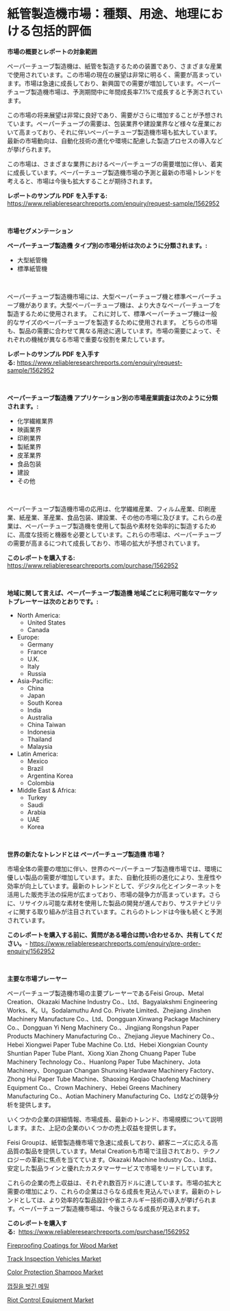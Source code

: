 <p><h1>紙管製造機市場：種類、用途、地理における包括的評価</h1></p><p><strong>市場の概要とレポートの対象範囲</strong></p>
<p><p>ペーパーチューブ製造機は、紙管を製造するための装置であり、さまざまな産業で使用されています。この市場の現在の展望は非常に明るく、需要が高まっています。市場は急速に成長しており、新興国での需要が増加しています。ペーパーチューブ製造機市場は、予測期間中に年間成長率7.1%で成長すると予測されています。</p><p>この市場の将来展望は非常に良好であり、需要がさらに増加することが予想されています。ペーパーチューブの需要は、包装業界や建設業界など様々な産業において高まっており、それに伴いペーパーチューブ製造機市場も拡大しています。最新の市場動向は、自動化技術の進化や環境に配慮した製造プロセスの導入などが挙げられます。</p><p>この市場は、さまざまな業界におけるペーパーチューブの需要増加に伴い、着実に成長しています。ペーパーチューブ製造機市場の予測と最新の市場トレンドを考えると、市場は今後も拡大することが期待されます。</p></p>
<p><strong>レポートのサンプル PDF を入手する:</strong> <a href="https://www.reliableresearchreports.com/enquiry/request-sample/1562952">https://www.reliableresearchreports.com/enquiry/request-sample/1562952</a></p>
<p>&nbsp;</p>
<p><strong>市場セグメンテーション</strong></p>
<p><strong>ペーパーチューブ製造機 タイプ別の市場分析は次のように分類されます。:</strong></p>
<p><ul><li>大型紙管機</li><li>標準紙管機</li></ul></p>
<p>&nbsp;</p>
<p><p>ペーパーチューブ製造機市場には、大型ペーパーチューブ機と標準ペーパーチューブ機があります。大型ペーパーチューブ機は、より大きなペーパーチューブを製造するために使用されます。 これに対して、標準ペーパーチューブ機は一般的なサイズのペーパーチューブを製造するために使用されます。 どちらの市場も、製品の需要に合わせて異なる用途に適しています。市場の需要によって、それぞれの機械が異なる市場で重要な役割を果たしています。</p></p>
<p><strong>レポートのサンプル PDF を入手する:</strong>&nbsp;<a href="https://www.reliableresearchreports.com/enquiry/request-sample/1562952">https://www.reliableresearchreports.com/enquiry/request-sample/1562952</a></p>
<p>&nbsp;</p>
<p><strong> ペーパーチューブ製造機 アプリケーション別の市場産業調査は次のように分類されます。:</strong></p>
<p><ul><li>化学繊維業界</li><li>映画業界</li><li>印刷業界</li><li>製紙業界</li><li>皮革業界</li><li>食品包装</li><li>建設</li><li>その他</li></ul></p>
<p>&nbsp;</p>
<p><p>ペーパーチューブ製造機市場の応用は、化学繊維産業、フィルム産業、印刷産業、紙産業、革産業、食品包装、建設業、その他の市場に及びます。これらの産業は、ペーパーチューブ製造機を使用して製品や素材を効率的に製造するために、高度な技術と機器を必要としています。これらの市場は、ペーパーチューブの需要が高まるにつれて成長しており、市場の拡大が予想されています。</p></p>
<p><strong>このレポートを購入する:</strong>&nbsp; <a href="https://www.reliableresearchreports.com/purchase/1562952">https://www.reliableresearchreports.com/purchase/1562952</a></p>
<p>&nbsp;</p>
<p><strong>地域に関して言えば、ペーパーチューブ製造機 地域ごとに利用可能なマーケットプレーヤーは次のとおりです。:</strong></p>
<p><ul>
    <li>
        North America:
        <ul>
            <li>United States</li>
            <li>Canada</li>
        </ul>
    </li>
    <li>
        Europe:
        <ul>
            <li>Germany</li>
            <li>France</li>
            <li>U.K.</li>
            <li>Italy</li>
            <li>Russia</li>
        </ul>
    </li>
    <li>
        Asia-Pacific:
        <ul>
            <li>China</li>
            <li>Japan</li>
            <li>South Korea</li>
            <li>India</li>
            <li>Australia</li>
            <li>China Taiwan</li>
            <li>Indonesia</li>
            <li>Thailand</li>
            <li>Malaysia</li>
        </ul>
    </li>
    <li>
        Latin America:
        <ul>
            <li>Mexico</li>
            <li>Brazil</li>
            <li>Argentina Korea</li>
            <li>Colombia</li>
        </ul>
    </li>
    <li>
        Middle East & Africa:
        <ul>
            <li>Turkey</li>
            <li>Saudi</li>
            <li>Arabia</li>
            <li>UAE</li>
            <li>Korea</li>
        </ul>
    </li>
    </ul></p>
<p>&nbsp;</p>
<p><strong>世界の新たなトレンドとは ペーパーチューブ製造機 市場？</strong></p>
<p><p>市場全体の需要の増加に伴い、世界のペーパーチューブ製造機市場では、環境に優しい製品の需要が増加しています。また、自動化技術の進化により、生産性や効率が向上しています。最新のトレンドとして、デジタル化とインターネットを活用した販売手法の採用が広まっており、市場の競争力が高まっています。さらに、リサイクル可能な素材を使用した製品の開発が進んでおり、サステナビリティに関する取り組みが注目されています。これらのトレンドは今後も続くと予測されています。</p></p>
<p><strong>このレポートを購入する前に、質問がある場合は問い合わせるか、共有してください。</strong>- <a href="https://www.reliableresearchreports.com/enquiry/pre-order-enquiry/1562952">https://www.reliableresearchreports.com/enquiry/pre-order-enquiry/1562952</a></p>
<p>&nbsp;</p>
<p><strong>主要な市場プレーヤー</strong></p>
<p><p>ペーパーチューブ製造機市場の主要プレーヤーであるFeisi Group、Metal Creation、Okazaki Machine Industry Co.、Ltd、Bagyalakshmi Engineering Works、K。U。Sodalamuthu And Co. Private Limited、Zhejiang Jinshen Machinery Manufacture Co.、Ltd、Dongguan Xinwang Package Machinery Co.、Dongguan Yi Neng Machinery Co.、Jingjiang Rongshun Paper Products Machinery Manufacturing Co.、Zhejiang Jieyue Machinery Co.、Hebei Xiongwei Paper Tube Machine Co. Ltd、Hebei Xiongxian County Shuntian Paper Tube Plant、Xiong Xian Zhong Chuang Paper Tube Machinery Technology Co.、Huanlong Paper Tube Machinery、Jota Machinery、Dongguan Changan Shunxing Hardware Machinery Factory、Zhong Hui Paper Tube Machine、Shaoxing Keqiao Chaofeng Machinery Equipment Co.、Crown Machinery、Hebei Greens Machinery Manufacturing Co.、Aotian Machinery Manufacturing Co、Ltdなどの競争分析を提供します。</p><p>いくつかの企業の詳細情報、市場成長、最新のトレンド、市場規模について説明します。また、上記の企業のいくつかの売上収益を提供します。  </p><p>Feisi Groupは、紙管製造機市場で急速に成長しており、顧客ニーズに応える高品質の製品を提供しています。Metal Creationも市場で注目されており、テクノロジーの革新に焦点を当てています。Okazaki Machine Industry Co.、Ltdは、安定した製品ラインと優れたカスタマーサービスで市場をリードしています。  </p><p>これらの企業の売上収益は、それぞれ数百万ドルに達しています。市場の拡大と需要の増加により、これらの企業はさらなる成長を見込んでいます。最新のトレンドとしては、より効率的な製品設計や省エネルギー技術の導入が挙げられます。ペーパーチューブ製造機市場は、今後さらなる成長が見込まれます。</p></p>
<p><strong>このレポートを購入する:</strong>&nbsp;&nbsp;<a href="https://www.reliableresearchreports.com/purchase/1562952">https://www.reliableresearchreports.com/purchase/1562952</a></p>
<p><p><a href="https://issuu.com/reportprime-2/docs/fireproofing-coatings-for-wood-market-size-2030.pp">Fireproofing Coatings for Wood Market</a></p><p><a href="https://boundless-drawbridge-702.notion.site/Track-Inspection-Vehicles-Market-Analysis-Examines-its-Scope-on-Growth-Opportunities-and-Forecasted-f579f456d6684bc3bc78c16782e0960c">Track Inspection Vehicles Market</a></p><p><a href="https://github.com/RickHolmes3/Market-Research-Report-List-4/blob/main/color-protection-shampoo-market.md">Color Protection Shampoo Market</a></p><p><a href="https://medium.com/@midge5687567/%EB%A7%88%EB%A5%B8-%EC%BD%A9%EC%9E%8E%EC%8B%9C%EC%9E%A5-%EB%B3%B4%EA%B3%A0%EC%84%9C%EB%8A%94-%EC%9D%B4-%EC%8B%9C%EC%9E%A5%EC%9D%98-%EC%B5%9C%EC%8B%A0-%ED%8A%B8%EB%A0%8C%EB%93%9C%EC%99%80-%EC%84%B1%EC%9E%A5-%EA%B8%B0%ED%9A%8C%EB%A5%BC-%EB%B3%B4%EC%97%AC%EC%A4%8D%EB%8B%88%EB%8B%A4-a8d5f766ad95">껍질을 벗긴 메밀</a></p><p><a href="https://view.publitas.com/reportprime-1/riot-control-equipment-market-research-report-the-key-to-successful-business-strategy-forecasted-for-period-from-2024-2031/">Riot Control Equipment Market</a></p></p>